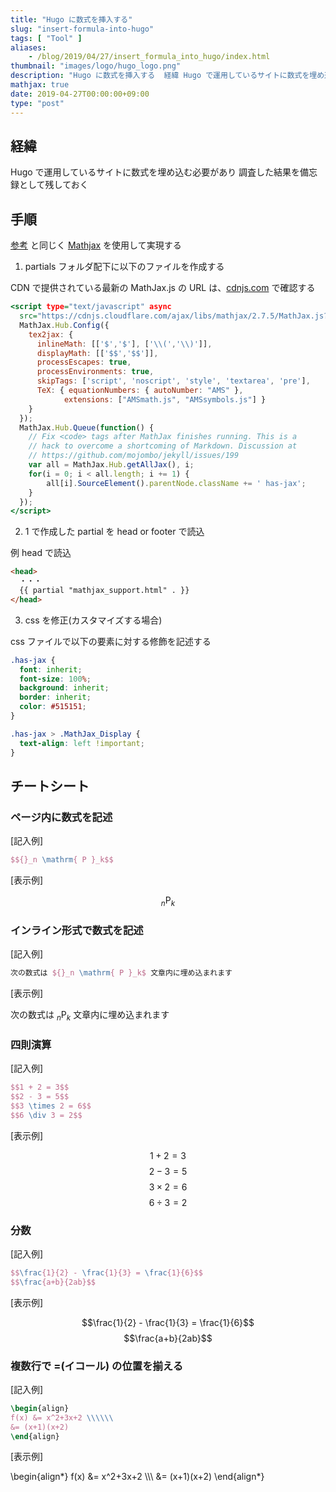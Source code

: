 ```yaml
---
title: "Hugo に数式を挿入する"
slug: "insert-formula-into-hugo"
tags: [ "Tool" ]
aliases:
    - /blog/2019/04/27/insert_formula_into_hugo/index.html
thumbnail: "images/logo/hugo_logo.png"
description: "Hugo に数式を挿入する  経緯 Hugo で運用しているサイトに数式を埋め込む必要があり調査した結果を備忘録として残しておく"
mathjax: true
date: 2019-04-27T00:00:00+09:00
type: "post"
---
```


## 経緯

Hugo で運用しているサイトに数式を埋め込む必要があり
調査した結果を備忘録として残しておく

## 手順

[参考](https://gohugo.io/content-management/formats/) と同じく [Mathjax](https://www.mathjax.org/) を使用して実現する

1. partials フォルダ配下に以下のファイルを作成する

CDN で提供されている最新の MathJax.js の URL は、[cdnjs.com](https://cdnjs.com/) で確認する

```html:mathjax_support.html
<script type="text/javascript" async
  src="https://cdnjs.cloudflare.com/ajax/libs/mathjax/2.7.5/MathJax.js?config=TeX-AMS-MML_HTMLorMML">
  MathJax.Hub.Config({
    tex2jax: {
      inlineMath: [['$','$'], ['\\(','\\)']],
      displayMath: [['$$','$$']],
      processEscapes: true,
      processEnvironments: true,
      skipTags: ['script', 'noscript', 'style', 'textarea', 'pre'],
      TeX: { equationNumbers: { autoNumber: "AMS" },
            extensions: ["AMSmath.js", "AMSsymbols.js"] }
    }
  });
  MathJax.Hub.Queue(function() {
    // Fix <code> tags after MathJax finishes running. This is a
    // hack to overcome a shortcoming of Markdown. Discussion at
    // https://github.com/mojombo/jekyll/issues/199
    var all = MathJax.Hub.getAllJax(), i;
    for(i = 0; i < all.length; i += 1) {
        all[i].SourceElement().parentNode.className += ' has-jax';
    }
  });
</script>
```

2. 1 で作成した partial を head or footer で読込

例 head で読込

```html
<head>
  ・・・
  {{ partial "mathjax_support.html" . }}
</head>
```

3. css を修正(カスタマイズする場合)

css ファイルで以下の要素に対する修飾を記述する

```css
.has-jax {
  font: inherit;
  font-size: 100%;
  background: inherit;
  border: inherit;
  color: #515151;
}

.has-jax > .MathJax_Display {
  text-align: left !important;
}
```

## チートシート

### ページ内に数式を記述

  [記入例]

  ```latex
  $${}_n \mathrm{ P }_k$$
  ```

  [表示例]

  $${}_n \mathrm{ P }_k$$

### インライン形式で数式を記述

  [記入例]

  ```latex
  次の数式は ${}_n \mathrm{ P }_k$ 文章内に埋め込まれます
  ```

  [表示例]

  次の数式は ${}_n \mathrm{ P }_k$ 文章内に埋め込まれます

### 四則演算

  [記入例]

  ```latex
  $$1 + 2 = 3$$
  $$2 - 3 = 5$$
  $$3 \times 2 = 6$$
  $$6 \div 3 = 2$$
  ```

  [表示例]

  $$1 + 2 = 3$$
  $$2 - 3 = 5$$
  $$3 \times 2 = 6$$
  $$6 \div 3 = 2$$

### 分数

  [記入例]

  ```latex
  $$\frac{1}{2} - \frac{1}{3} = \frac{1}{6}$$
  $$\frac{a+b}{2ab}$$
  ```

  [表示例]

  $$\frac{1}{2} - \frac{1}{3} = \frac{1}{6}$$
  $$\frac{a+b}{2ab}$$

### 複数行で =(イコール) の位置を揃える

  [記入例]

  ```latex
  \begin{align}
  f(x) &= x^2+3x+2 \\\\\\
  &= (x+1)(x+2)
  \end{align}
  ```

  [表示例]

  \begin{align*}
  f(x) &= x^2+3x+2 \\\\\\
  &= (x+1)(x+2)
  \end{align*}
